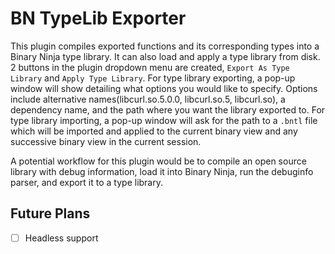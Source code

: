 # BN TypeLib Exporter

This plugin compiles exported functions and its corresponding types into a Binary Ninja type library. It can also load and apply 
a type library from disk. 2 buttons in the plugin dropdown menu are created, `Export As Type Library` and `Apply Type Library`. 
For type library exporting, a pop-up window will show detailing what options you would like to specify. Options include 
alternative names(libcurl.so.5.0.0, libcurl.so.5, libcurl.so), a dependency name, and the path where you want the library exported to.
For type library importing, a pop-up window will ask for the path to a `.bntl` file which will be imported and applied to the 
current binary view and any successive binary view in the current session.

A potential workflow for this plugin would be to compile an open source library with debug information, load it into Binary Ninja, 
run the debuginfo parser, and export it to a type library.

## Future Plans
- [ ] Headless support
